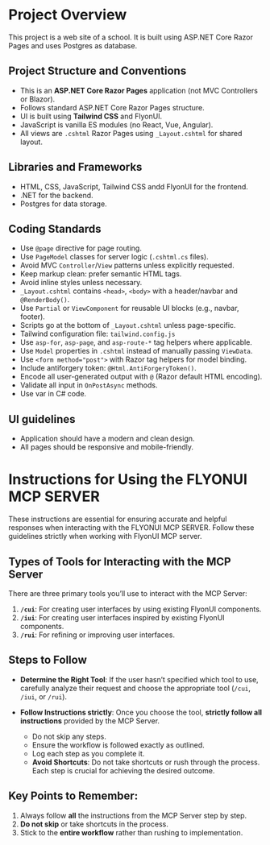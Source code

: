 # Project Overview

This project is a web site of a school. It is built using ASP.NET Core Razor Pages and uses Postgres as database.

## Project Structure and Conventions

- This is an **ASP.NET Core Razor Pages** application (not MVC Controllers or Blazor).
- Follows standard ASP.NET Core Razor Pages structure.
- UI is built using **Tailwind CSS** and FlyonUI.
- JavaScript is vanilla ES modules (no React, Vue, Angular).
- All views are `.cshtml` Razor Pages using `_Layout.cshtml` for shared layout.

## Libraries and Frameworks

- HTML, CSS, JavaScript, Tailwind CSS andd FlyonUI for the frontend.
- .NET for the backend.
- Postgres for data storage.

## Coding Standards

- Use `@page` directive for page routing.
- Use `PageModel` classes for server logic (`.cshtml.cs` files).
- Avoid MVC `Controller`/`View` patterns unless explicitly requested.
- Keep markup clean: prefer semantic HTML tags.
- Avoid inline styles unless necessary.
- `_Layout.cshtml` contains `<head>`, `<body>` with a header/navbar and `@RenderBody()`.
- Use `Partial` or `ViewComponent` for reusable UI blocks (e.g., navbar, footer).
- Scripts go at the bottom of `_Layout.cshtml` unless page-specific.
- Tailwind configuration file: `tailwind.config.js`
- Use `asp-for`, `asp-page`, and `asp-route-*` tag helpers where applicable.
- Use `Model` properties in `.cshtml` instead of manually passing `ViewData`.
- Use `<form method="post">` with Razor tag helpers for model binding.
- Include antiforgery token: `@Html.AntiForgeryToken()`.
- Encode all user-generated output with `@` (Razor default HTML encoding).
- Validate all input in `OnPostAsync` methods.
- Use var in C# code.

## UI guidelines

- Application should have a modern and clean design.
- All pages should be responsive and mobile-friendly.

# Instructions for Using the FLYONUI MCP SERVER

These instructions are essential for ensuring accurate and helpful responses when interacting with the FLYONUI MCP SERVER. 
Follow these guidelines strictly when working with FlyonUI MCP server.

## Types of Tools for Interacting with the MCP Server

There are three primary tools you’ll use to interact with the MCP Server:

1. **`/cui`**: For creating user interfaces by using existing FlyonUI components.
2. **`/iui`**: For creating user interfaces inspired by existing FlyonUI components.
3. **`/rui`**: For refining or improving user interfaces.

## Steps to Follow

* **Determine the Right Tool**: If the user hasn’t specified which tool to use, carefully analyze their request and choose the appropriate tool (`/cui`, `/iui`, or `/rui`).

* **Follow Instructions strictly**: Once you choose the tool, **strictly follow all instructions** provided by the MCP Server.

  * Do not skip any steps.
  * Ensure the workflow is followed exactly as outlined.
  * Log each step as you complete it.
  * **Avoid Shortcuts**: Do not take shortcuts or rush through the process. Each step is crucial for achieving the desired outcome.

## Key Points to Remember:

1. Always follow **all** the instructions from the MCP Server step by step.
2. **Do not skip** or take shortcuts in the process.
3. Stick to the **entire workflow** rather than rushing to implementation.